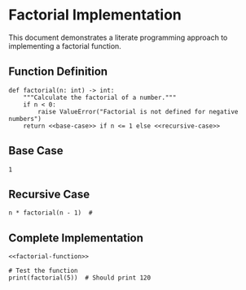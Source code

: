 # Factorial Implementation

This document demonstrates a literate programming approach to implementing a factorial function.

## Function Definition

``` {.python #factorial-function}
def factorial(n: int) -> int:
    """Calculate the factorial of a number."""
    if n < 0:
        raise ValueError("Factorial is not defined for negative numbers")
    return <<base-case>> if n <= 1 else <<recursive-case>>
```

## Base Case

``` {.python #base-case}
1
```

## Recursive Case

``` {.python #recursive-case}
n * factorial(n - 1)  #
```

## Complete Implementation

``` {.python file=factorial.py}
<<factorial-function>>

# Test the function
print(factorial(5))  # Should print 120 
``` 

